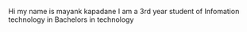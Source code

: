 Hi my name is mayank kapadane 
I am a 3rd year student of Infomation technology in Bachelors in technology   		
